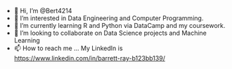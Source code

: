 - 👋 Hi, I’m @Bert4214
- 👀 I’m interested in Data Engineering and Computer Programming.
- 🌱 I’m currently learning R and Python via DataCamp and my coursework.
- 💞️ I’m looking to collaborate on Data Science projects and Machine Learning
- 📫 How to reach me ... My LinkedIn is https://www.linkedin.com/in/barrett-ray-b123bb139/

<!---
Bert4214/Bert4214 is a ✨ special ✨ repository because its `README.md` (this file) appears on your GitHub profile.
You can click the Preview link to take a look at your changes.
--->
